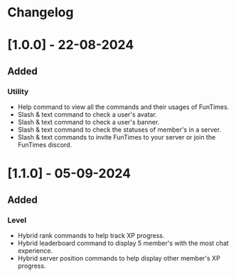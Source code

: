 # Changelog

# [1.0.0] - 22-08-2024

## Added

### Utility
- Help command to view all the commands and their usages of FunTimes.
- Slash & text command to check a user's avatar.
- Slash & text command to check a user's banner.
- Slash & text command to check the statuses of member's in a server.
- Slash & text commands to invite FunTimes to your server or join the FunTimes discord.

# [1.1.0] - 05-09-2024

## Added

### Level
- Hybrid rank commands to help track XP progress.
- Hybrid leaderboard command to display 5 member's with the most chat experience.
- Hybrid server position commands to help display other member's XP progress.
